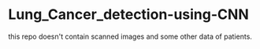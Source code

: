 # Lung_Cancer_detection-using-CNN
this repo doesn't contain scanned images and some other data of patients.
